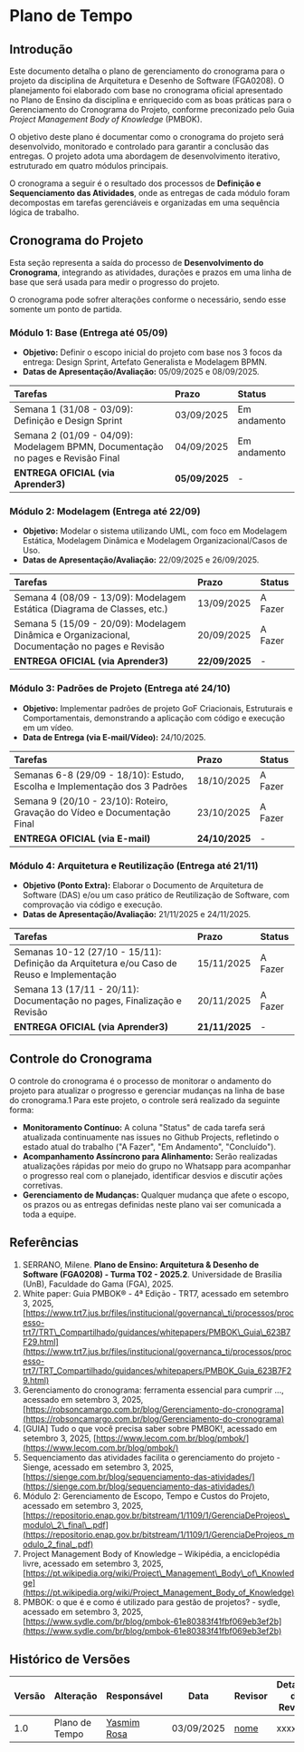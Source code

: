 # **Plano de Tempo**

## **Introdução**

Este documento detalha o plano de gerenciamento do cronograma para o projeto da disciplina de Arquitetura e Desenho de Software (FGA0208). O planejamento foi elaborado com base no cronograma oficial apresentado no Plano de Ensino da disciplina e enriquecido com as boas práticas para o Gerenciamento do Cronograma do Projeto, conforme preconizado pelo Guia *Project Management Body of Knowledge* (PMBOK).

O objetivo deste plano é documentar como o cronograma do projeto será desenvolvido, monitorado e controlado para garantir a conclusão das entregas. O projeto adota uma abordagem de desenvolvimento iterativo, estruturado em quatro módulos principais. 

O cronograma a seguir é o resultado dos processos de **Definição e Sequenciamento das Atividades**, onde as entregas de cada módulo foram decompostas em tarefas gerenciáveis e organizadas em uma sequência lógica de trabalho.

## **Cronograma do Projeto**

Esta seção representa a saída do processo de **Desenvolvimento do Cronograma**, integrando as atividades, durações e prazos em uma linha de base que será usada para medir o progresso do projeto.

O cronograma pode sofrer alterações conforme o necessário, sendo esse somente um ponto de partida.

### **Módulo 1: Base (Entrega até 05/09)**

* **Objetivo:** Definir o escopo inicial do projeto com base nos 3 focos da entrega: Design Sprint, Artefato Generalista e Modelagem BPMN.  
* **Datas de Apresentação/Avaliação:** 05/09/2025 e 08/09/2025.

| Tarefas | Prazo  | Status |
| :---- | :---- | :---- |
| Semana 1 (31/08 \- 03/09): Definição e Design Sprint | 03/09/2025 | Em andamento |
| Semana 2 (01/09 \- 04/09): Modelagem BPMN, Documentação no pages e Revisão Final | 04/09/2025 | Em andamento |
| **ENTREGA OFICIAL (via Aprender3)** | **05/09/2025** | \- |

### **Módulo 2: Modelagem (Entrega até 22/09)**

* **Objetivo:** Modelar o sistema utilizando UML, com foco em Modelagem Estática, Modelagem Dinâmica e Modelagem Organizacional/Casos de Uso.  
* **Datas de Apresentação/Avaliação:** 22/09/2025 e 26/09/2025.

| Tarefas | Prazo | Status |
| :---- | :---- | :---- |
| Semana 4 (08/09 \- 13/09): Modelagem Estática (Diagrama de Classes, etc.) | 13/09/2025 | A Fazer |
| Semana 5 (15/09 \- 20/09): Modelagem Dinâmica e Organizacional, Documentação no pages e Revisão | 20/09/2025 | A Fazer |
| **ENTREGA OFICIAL (via Aprender3)** | **22/09/2025** | \- |

### **Módulo 3: Padrões de Projeto (Entrega até 24/10)**

* **Objetivo:** Implementar padrões de projeto GoF Criacionais, Estruturais e Comportamentais, demonstrando a aplicação com código e execução em um vídeo.  
* **Data de Entrega (via E-mail/Vídeo):** 24/10/2025.

| Tarefas | Prazo | Status |
| :---- | :---- | :---- |
| Semanas 6-8 (29/09 \- 18/10): Estudo, Escolha e Implementação dos 3 Padrões | 18/10/2025 | A Fazer |
| Semana 9 (20/10 \- 23/10): Roteiro, Gravação do Vídeo e Documentação Final | 23/10/2025 | A Fazer |
| **ENTREGA OFICIAL (via E-mail)** | **24/10/2025** | \- |

### **Módulo 4: Arquitetura e Reutilização (Entrega até 21/11)**

* **Objetivo (Ponto Extra):** Elaborar o Documento de Arquitetura de Software (DAS) e/ou um caso prático de Reutilização de Software, com comprovação via código e execução.  
* **Datas de Apresentação/Avaliação:** 21/11/2025 e 24/11/2025.

| Tarefas | Prazo | Status |
| :---- | :---- | :---- |
| Semanas 10-12 (27/10 \- 15/11): Definição da Arquitetura e/ou Caso de Reuso e Implementação | 15/11/2025 | A Fazer |
| Semana 13 (17/11 \- 20/11): Documentação no pages, Finalização e Revisão | 20/11/2025 | A Fazer |
| **ENTREGA OFICIAL (via Aprender3)** | **21/11/2025** | \- |

## **Controle do Cronograma**

O controle do cronograma é o processo de monitorar o andamento do projeto para atualizar o progresso e gerenciar mudanças na linha de base do cronograma.1 Para este projeto, o controle será realizado da seguinte forma:

* **Monitoramento Contínuo:** A coluna "Status" de cada tarefa será atualizada continuamente nas issues no Github Projects, refletindo o estado atual do trabalho ("A Fazer", "Em Andamento", "Concluído").  
* **Acompanhamento Assíncrono para Alinhamento:** Serão realizadas atualizações rápidas por meio do grupo no Whatsapp para acompanhar o progresso real com o planejado, identificar desvios e discutir ações corretivas.  
* **Gerenciamento de Mudanças:** Qualquer mudança que afete o escopo, os prazos ou as entregas definidas neste plano vai ser comunicada a toda a equipe. 

## **Referências**

1. SERRANO, Milene. **Plano de Ensino: Arquitetura & Desenho de Software (FGA0208) \- Turma T02 \- 2025.2**. Universidade de Brasília (UnB), Faculdade do Gama (FGA), 2025\.  
2. White paper: Guia PMBOK® \- 4ª Edição \- TRT7, acessado em setembro 3, 2025, [https://www.trt7.jus.br/files/institucional/governanca\_ti/processos/processo-trt7/TRT\_Compartilhado/guidances/whitepapers/PMBOK\_Guia\_623B7F29.html](https://www.trt7.jus.br/files/institucional/governanca_ti/processos/processo-trt7/TRT_Compartilhado/guidances/whitepapers/PMBOK_Guia_623B7F29.html)  
3. Gerenciamento do cronograma: ferramenta essencial para cumprir ..., acessado em setembro 3, 2025, [https://robsoncamargo.com.br/blog/Gerenciamento-do-cronograma](https://robsoncamargo.com.br/blog/Gerenciamento-do-cronograma)  
4. \[GUIA\] Tudo o que você precisa saber sobre PMBOK\!, acessado em setembro 3, 2025, [https://www.lecom.com.br/blog/pmbok/](https://www.lecom.com.br/blog/pmbok/)  
5. Sequenciamento das atividades facilita o gerenciamento do projeto \- Sienge, acessado em setembro 3, 2025, [https://sienge.com.br/blog/sequenciamento-das-atividades/](https://sienge.com.br/blog/sequenciamento-das-atividades/)  
6. Módulo 2: Gerenciamento de Escopo, Tempo e Custos do Projeto, acessado em setembro 3, 2025, [https://repositorio.enap.gov.br/bitstream/1/1109/1/GerenciaDeProjeos\_modulo\_2\_final\_.pdf](https://repositorio.enap.gov.br/bitstream/1/1109/1/GerenciaDeProjeos_modulo_2_final_.pdf)  
7. Project Management Body of Knowledge – Wikipédia, a enciclopédia livre, acessado em setembro 3, 2025, [https://pt.wikipedia.org/wiki/Project\_Management\_Body\_of\_Knowledge](https://pt.wikipedia.org/wiki/Project_Management_Body_of_Knowledge)  
8. PMBOK: o que é e como é utilizado para gestão de projetos? \- sydle, acessado em setembro 3, 2025, [https://www.sydle.com/br/blog/pmbok-61e80383f41fbf069eb3ef2b](https://www.sydle.com/br/blog/pmbok-61e80383f41fbf069eb3ef2b)


## Histórico de Versões

| Versão | Alteração | Responsável | Data | Revisor |  Detalhes da Revisão | Data da Revisão |
|--------|-----------|-------------|------|---------|----------------------|-----------------|
| 1.0 | Plano de Tempo | [Yasmim Rosa](https://github.com/yaskisoba) | 03/09/2025 | [nome](https://github.com/USUARIOGIT) | xxxxx | XX/XX/XXXX |